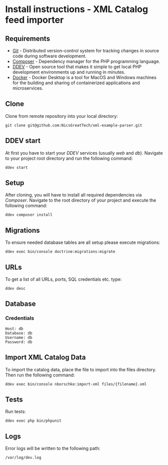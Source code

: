 # Install instructions - XML Catalog feed importer #

## Requirements ##
- [Git](https://git-scm.com/) - Distributed version-control system for tracking
  changes in source code during software development.
- [Composer](https://getcomposer.org/) - Dependency manager for the PHP
  programming language.
- [DDEV](https://github.com/drud/ddev) - Open source tool that makes it simple
  to get local PHP development environments up and running in minutes.
- [Docker](https://www.docker.com/products/docker-desktop) - Docker Desktop is a
  tool for MacOS and Windows machines for the building and sharing of
  containerized applications and microservices.

## Clone ##
Clone from remote repository into your local directory:
```
git clone git@github.com:NicsGreatTech/xml-example-parser.git
```

## DDEV start ##
At first you have to start your *DDEV* services (usually *web* and *db*).
Navigate to your project root directory and run the following command:
```
ddev start
```

## Setup ##
After cloning, you will have to install all required dependencies via *Composer*.
Navigate to the root directory of your project and execute the following
command:
```
ddev composer install
```

## Migrations ##
To ensure needed database tables are all setup please execute migrations:
```
ddev exec bin/console doctrine:migrations:migrate
```

## URLs ##
To get a list of all URLs, ports, SQL credentials etc. type:
```
ddev desc
```

## Database ##

### Credentials ###
```
Host: db
Database: db
Username: db
Password: db
```

## Import XML Catalog Data ##
To import the catalog data, place the file to import into the files directory.
Then run the following command:
```
ddev exec bin/console nborschke:import-xml files/{filename}.xml
```

## Tests ##
Run tests:
```
ddev exec php bin/phpunit
```

## Logs ##
Error logs will be written to the following path:

```
/var/log/dev.log
```



